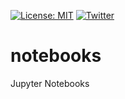 [![License: MIT](https://img.shields.io/badge/License-MIT-yellow.svg)](https://opensource.org/licenses/MIT)  [![Twitter](https://img.shields.io/twitter/follow/_anshulkhare?style=social)](https://twitter.com/_anshulkhare) 

# notebooks
Jupyter Notebooks
